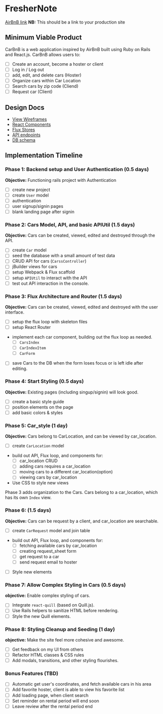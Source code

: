 # FresherNote

[AirBnB link][airbnb] **NB:** This should be a link to your production site

[airbnb]: https://www.airbnb.com/

## Minimum Viable Product

CarBnB is a web application inspired by AirBnB built using Ruby on Rails
and React.js. CarBnB allows users to:

<!-- This is a Markdown checklist. Use it to keep track of your
progress. Put an x between the brackets for a checkmark: [x] -->

- [ ] Create an account, become a hoster or client
- [ ] Log in / Log out
- [ ] add, edit, and delete cars (Hoster)
- [ ] Organize cars within Car Location
- [ ] Search cars by zip code (Cliend)
- [ ] Request car (Client)

## Design Docs
* [View Wireframes][views]
* [React Components][components]
* [Flux Stores][stores]
* [API endpoints][api-endpoints]
* [DB schema][schema]

[views]: ./docs/views.md
[components]: ./docs/components.md
[stores]: ./docs/stores.md
[api-endpoints]: ./docs/api-endpoints.md
[schema]: ./docs/schema.md

## Implementation Timeline

### Phase 1: Backend setup and User Authentication (0.5 days)

**Objective:** Functioning rails project with Authentication

- [ ] create new project
- [ ] create `User` model
- [ ] authentication
- [ ] user signup/signin pages
- [ ] blank landing page after signin

### Phase 2: Cars Model, API, and basic APIUtil (1.5 days)

**Objective:** Cars can be created, viewed, edited and destroyed through
the API.

- [ ] create `Car` model
- [ ] seed the database with a small amount of test data
- [ ] CRUD API for cars (`CarssController`)
- [ ] jBuilder views for cars
- [ ] setup Webpack & Flux scaffold
- [ ] setup `APIUtil` to interact with the API
- [ ] test out API interaction in the console.

### Phase 3: Flux Architecture and Router (1.5 days)

**Objective:** Cars can be created, viewed, edited and destroyed with the
user interface.

- [ ] setup the flux loop with skeleton files
- [ ] setup React Router
- implement each car component, building out the flux loop as needed.
  - [ ] `CarsIndex`
  - [ ] `CarIndexItem`
  - [ ] `CarForm`
- [ ] save Cars to the DB when the form loses focus or is left idle
  after editing.

### Phase 4: Start Styling (0.5 days)

**Objective:** Existing pages (including singup/signin) will look good.

- [ ] create a basic style guide
- [ ] position elements on the page
- [ ] add basic colors & styles

### Phase 5: Car_style (1 day)

**Objective:** Cars belong to CarLocation, and can be viewed by car_location.

- [ ] create `CarLocation` model
- build out API, Flux loop, and components for:
  - [ ] car_location CRUD
  - [ ] adding cars requires a car_location
  - [ ] moving cars to a different car_location(option)
  - [ ] viewing cars by car_location
- Use CSS to style new views

Phase 3 adds organization to the Cars. Cars belong to a car_location,
which has its own `Index` view.

### Phase 6:  (1.5 days)

**Objective:** Cars can be request by a client, and car_location are searchable.

- [ ] create `CarRequest` model and join table
- build out API, Flux loop, and components for:
  - [ ] fetching available cars by car_location
  - [ ] creating request_sheet form
  - [ ] get request to a car
  - [ ] send request email to hoster
- [ ] Style new elements

### Phase 7: Allow Complex Styling in Cars (0.5 days)

**objective:** Enable complex styling of cars.

- [ ] Integrate `react-quill` (based on Quill.js).
- [ ] Use Rails helpers to sanitize HTML before rendering.
- [ ] Style the new Quill elements.

### Phase 8: Styling Cleanup and Seeding (1 day)

**objective:** Make the site feel more cohesive and awesome.

- [ ] Get feedback on my UI from others
- [ ] Refactor HTML classes & CSS rules
- [ ] Add modals, transitions, and other styling flourishes.

### Bonus Features (TBD)
- [ ] Automatic get user's coordinates, and fetch available cars in his area
- [ ] Add favorite hoster, client is able to view his favorite list
- [ ] Add loading page, when client search
- [ ] Set reminder on rental period will end soon
- [ ] Leave review after the rental period end

[phase-one]: ./docs/phases/phase1.md
[phase-two]: ./docs/phases/phase2.md
[phase-three]: ./docs/phases/phase3.md
[phase-four]: ./docs/phases/phase4.md
[phase-five]: ./docs/phases/phase5.md
